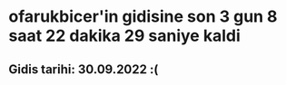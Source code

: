 # ofarukbicer'in gidisine son 3 gun 8 saat 22 dakika 29 saniye kaldi

## Gidis tarihi: 30.09.2022 :(